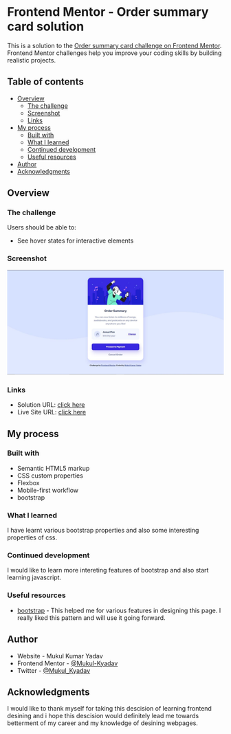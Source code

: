 # Frontend Mentor - Order summary card solution

This is a solution to the [Order summary card challenge on Frontend Mentor](https://www.frontendmentor.io/challenges/order-summary-component-QlPmajDUj). Frontend Mentor challenges help you improve your coding skills by building realistic projects. 

## Table of contents

- [Overview](#overview)
  - [The challenge](#the-challenge)
  - [Screenshot](#screenshot)
  - [Links](#links)
- [My process](#my-process)
  - [Built with](#built-with)
  - [What I learned](#what-i-learned)
  - [Continued development](#continued-development)
  - [Useful resources](#useful-resources)
- [Author](#author)
- [Acknowledgments](#acknowledgments)



## Overview

### The challenge

Users should be able to:

- See hover states for interactive elements

### Screenshot

![screenshot of my page](./design/screenshot.jpg)



### Links

- Solution URL: [click here](https://github.com/Mukul-kYadav/frontendLearning02.git)
- Live Site URL: [click here](https://frontendlearning02.netlify.app/)

## My process

### Built with

- Semantic HTML5 markup
- CSS custom properties
- Flexbox
- Mobile-first workflow
- bootstrap


### What I learned

I have learnt various bootstrap properties and also some interesting properties of css.


### Continued development

I would like to learn more intereting features of bootstrap and also start learning javascript. 

### Useful resources

- [bootstrap](https://www.getbootstrap.com) - This helped me for various features in designing this page. I really liked this pattern and will use it going forward.


## Author

- Website - Mukul Kumar Yadav
- Frontend Mentor - [@Mukul-Kyadav](https://www.frontendmentor.io/profile/Mukul-Kyadav)
- Twitter - [@Mukul_Kyadav](https://www.twitter.com/Mukul_Kyadav)


## Acknowledgments

I would like to thank myself for taking this descision of learning frontend desining and i hope this descision would definitely lead me towards betterment of my career and my knowledge of desining webpages.
